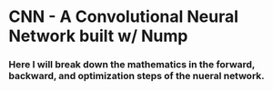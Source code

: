 # CNN - A Convolutional Neural Network built w/ Nump

### Here I will break down the mathematics in the forward, backward, and optimization steps of the nueral network.

